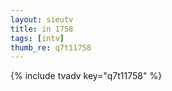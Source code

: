 ```yaml
--- 
layout: sieutv
title: in 1758
tags: [intv]
thumb_re: q7t11758
---
```

{% include tvadv key="q7t11758" %} 
